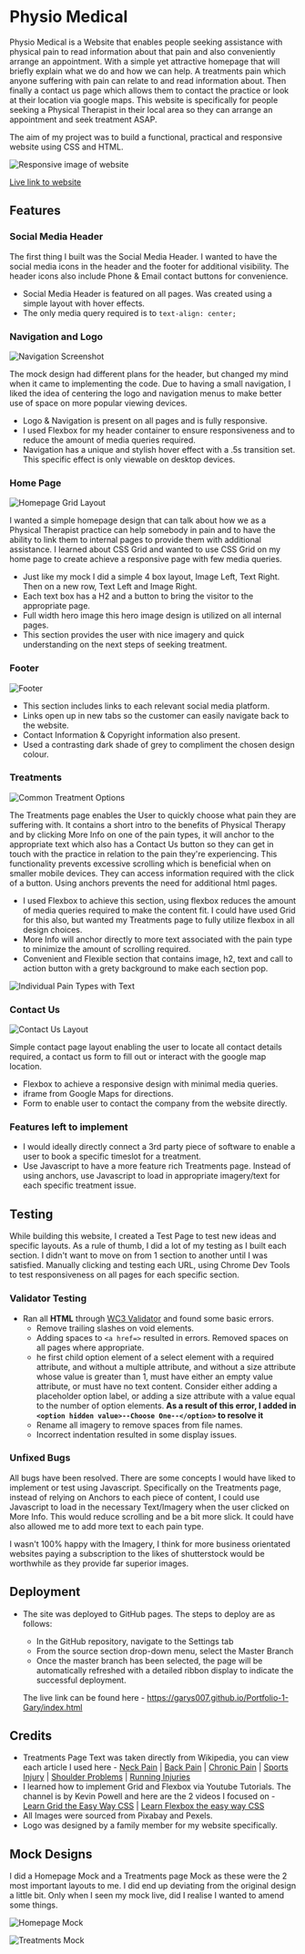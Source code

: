 # Physio Medical

Physio Medical is a Website that enables people seeking assistance with physical pain to read information about that pain and also conveniently arrange an appointment. With a simple yet attractive homepage that will briefly explain what we do and how we can help. A treatments pain which anyone suffering with pain can relate to and read information about. Then finally a contact us page which allows them to contact the practice or look at their location via google maps. This website is specifically for people seeking a Physical Therapist in their local area so they can arrange an appointment and seek treatment ASAP.

The aim of my project was to build a functional, practical and responsive website using CSS and HTML.

![Responsive image of website](https://garys007.github.io/Portfolio-1-Gary/assets/images/readme-images/Responsive.png)

[Live link to website](https://garys007.github.io/Portfolio-1-Gary/)

## Features

### Social Media Header 

The first thing I built was the Social Media Header. I wanted to have the social media icons in the header and the footer for additional visibility. The header icons also include Phone & Email contact buttons for convenience. 

- Social Media Header is featured on all pages. Was created using a simple layout with hover effects.
- The only media query required is to ``text-align: center;``

### Navigation and Logo

![Navigation Screenshot](https://garys007.github.io/Portfolio-1-Gary/assets/images/readme-images/Navigation.png)

The mock design had different plans for the header, but changed my mind when it came to implementing the code. Due to having a small navigation, I liked the idea of centering the logo and navigation menus to make better use of space on more popular viewing devices.

- Logo & Navigation is present on all pages and is fully responsive.
- I used Flexbox for my header container to ensure responsiveness and to reduce the amount of media queries required.
- Navigation has a unique and stylish hover effect with a .5s transition set. This specific effect is only viewable on desktop devices.

### Home Page

![Homepage Grid Layout](https://garys007.github.io/Portfolio-1-Gary/assets/images/readme-images/Home-Grid.png)

I wanted a simple homepage design that can talk about how we as a Physical Therapist practice can help somebody in pain and to have the ability to link them to internal pages to provide them with additional assistance. I learned about CSS Grid and wanted to use CSS Grid on my home page to create achieve a responsive page with few media queries.

- Just like my mock I did a simple 4 box layout, Image Left, Text Right. Then on a new row, Text Left and Image Right. 
- Each text box has a H2 and a button to bring the visitor to the appropriate page.
- Full width hero image this hero image design is utilized on all internal pages.
- This section provides the user with nice imagery and quick understanding on the next steps of seeking treatment.

### Footer

![Footer](https://garys007.github.io/Portfolio-1-Gary/assets/images/readme-images/Footer.png)

- This section includes links to each relevant social media platform.
- Links open up in new tabs so the customer can easily navigate back to the website.
- Contact Information & Copyright information also present.
- Used a contrasting dark shade of grey to compliment the chosen design colour.

### Treatments

![Common Treatment Options](https://garys007.github.io/Portfolio-1-Gary/assets/images/readme-images/Common-Treatments.png)

The Treatments page enables the User to quickly choose what pain they are suffering with. It contains a short intro to the benefits of Physical Therapy and by clicking More Info on one of the pain types, it will anchor to the appropriate text which also has a Contact Us button so they can get in touch with the practice in relation to the pain they're experiencing. This functionality prevents excessive scrolling which is beneficial when on smaller mobile devices. They can access information required with the click of a button. Using anchors prevents the need for additional html pages.

- I used Flexbox to achieve this section, using flexbox reduces the amount of media queries required to make the content fit. I could have used Grid for this also, but wanted my Treatments page to fully utilize flexbox in all design choices.
- More Info will anchor directly to more text associated with the pain type to minimize the amount of scrolling required.
- Convenient and Flexible section that contains image, h2, text and call to action button with a grety background to make each section pop. 

![Individual Pain Types with Text](https://garys007.github.io/Portfolio-1-Gary/assets/images/readme-images/Pain-Types.png)

### Contact Us

![Contact Us Layout](https://garys007.github.io/Portfolio-1-Gary/assets/images/readme-images/Contact.png)

Simple contact page layout enabling the user to locate all contact details required, a contact us form to fill out or interact with the google map location.

- Flexbox to achieve a responsive design with minimal media queries.
- iframe from Google Maps for directions.
- Form to enable user to contact the company from the website directly.

### Features left to implement

- I would ideally directly connect a 3rd party piece of software to enable a user to book a specific timeslot for a treatment.
- Use Javascript to have a more feature rich Treatments page. Instead of using anchors, use Javascript to load in appropriate imagery/text for each specific treatment issue.

## Testing

While building this website, I created a Test Page to test new ideas and specific layouts. As a rule of thumb, I did a lot of my testing as I built each section. I didn't want to move on from 1 section to another until I was satisfied. Manually clicking and testing each URL, using Chrome Dev Tools to test responsiveness on all pages for each specific section. 

### Validator Testing
- Ran all **HTML** through [WC3 Validator](https://validator.w3.org/) and found some basic errors. 
    - Remove trailing slashes on void elements. 
    - Adding spaces to ``<a href=>`` resulted in errors. Removed spaces on all pages where appropriate.
    - he first child option element of a select element with a required attribute, and without a multiple attribute, and without a size attribute whose value is greater than 1, must have either an empty value attribute, or must have no text content. Consider either adding a placeholder option label, or adding a size attribute with a value equal to the number of option elements. **As a result of this error, I added in ``<option hidden value>--Choose One--</option>`` to resolve it**
    - Rename all imagery to remove spaces from file names.
    - Incorrect indentation resulted in some display issues.
    
### Unfixed Bugs

All bugs have been resolved. There are some concepts I would have liked to implement or test using Javascript. Specifically on the Treatments page, instead of relying on Anchors to each piece of content, I could use Javascript to load in the necessary Text/Imagery when the user clicked on More Info. This would reduce scrolling and be a bit more slick. It could have also allowed me to add more text to each pain type.

I wasn't 100% happy with the Imagery, I think for more business orientated websites paying a subscription to the likes of shutterstock would be worthwhile as they provide far superior images.

## Deployment
 
- The site was deployed to GitHub pages. The steps to deploy are as follows:
    - In the GitHub repository, navigate to the Settings tab
    - From the source section drop-down menu, select the Master Branch
    - Once the master branch has been selected, the page will be automatically refreshed with a detailed ribbon display to indicate the successful deployment.

    The live link can be found here - https://garys007.github.io/Portfolio-1-Gary/index.html

## Credits

- Treatments Page Text was taken directly from Wikipedia, you can view each article I used here - [Neck Pain](https://en.wikipedia.org/wiki/Neck_pain) | [Back Pain](https://en.wikipedia.org/wiki/Back_pain) | [Chronic Pain](https://en.wikipedia.org/wiki/Chronic_pain) | [Sports Injury](https://en.wikipedia.org/wiki/Sports_injury) | [Shoulder Problems](https://en.wikipedia.org/wiki/Shoulder_problem) | [Running Injuries](https://en.wikipedia.org/wiki/Running_injuries)
- I learned how to implement Grid and Flexbox via Youtube Tutorials. The channel is by Kevin Powell and here are the 2 videos I focused on - [Learn Grid the Easy Way CSS](https://www.youtube.com/watch?v=rg7Fvvl3taU&t=3s&ab_channel=KevinPowell) | [Learn Flexbox the easy way CSS](https://www.youtube.com/watch?v=u044iM9xsWU&ab_channel=KevinPowell)
- All Images were sourced from Pixabay and Pexels. 
- Logo was designed by a family member for my website specifically.

## Mock Designs

I did a Homepage Mock and a Treatments page Mock as these were the 2 most important layouts to me. I did end up deviating from the original design a little bit. Only when I seen my mock live, did I realise I wanted to amend some things.

![Homepage Mock](https://garys007.github.io/Portfolio-1-Gary/assets/images/readme-images/Homepage-Mock.png)

![Treatments Mock](https://garys007.github.io/Portfolio-1-Gary/assets/images/readme-images/Treatments-Mock.png)


